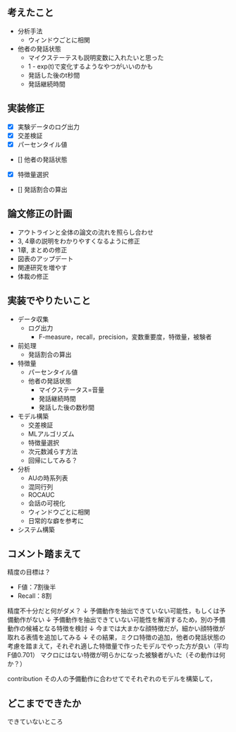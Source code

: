 ## 考えたこと

- 分析手法
  - ウィンドウごとに相関
- 他者の発話状態
  - マイクステーテスも説明変数に入れたいと思った
  - 1 - exp(t)で変化するようなやつがいいのかも
  - 発話した後のt秒間
  - 発話継続時間


## 実装修正

- [x] 実験データのログ出力
- [x] 交差検証
- [x] パーセンタイル値
- [] 他者の発話状態
- [X] 特徴量選択
- [] 発話割合の算出

## 論文修正の計画

- アウトラインと全体の論文の流れを照らし合わせ
- 3, 4章の説明をわかりやすくなるように修正
- 1章, まとめの修正
- 図表のアップデート
- 関連研究を増やす
- 体裁の修正


## 実装でやりたいこと

- データ収集
  - ログ出力
    - F-measure，recall，precision，変数重要度，特徴量，被験者
- 前処理
  - 発話割合の算出
- 特徴量
  - パーセンタイル値
  - 他者の発話状態
    - マイクステータス=音量
    - 発話継続時間
    - 発話した後の数秒間
- モデル構築
  - 交差検証
  - MLアルゴリズム
  - 特徴量選択
  - 次元数減らす方法
  - 回帰にしてみる？
- 分析
  - AUの時系列表
  - 混同行列
  - ROCAUC
  - 会話の可視化
  - ウィンドウごとに相関
  - 日常的な癖を参考に
- システム構築

## コメント踏まえて
精度の目標は？
- F値：7割後半
- Recall：8割

精度不十分だと何がダメ？
↓
予備動作を抽出できていない可能性，もしくは予備動作がない
↓
予備動作を抽出できていない可能性を解消するため，別の予備動作の候補となる特徴を検討
↓
今までは大まかな顔特徴だが，細かい顔特徴が取れる表情を追加してみる
↓
その結果，ミクロ特徴の追加，他者の発話状態の考慮を踏まえて，それぞれ適した特徴量で作ったモデルでやった方が良い（平均F値0.701）
マクロにはない特徴が明らかになった被験者がいた（その動作は何か？）

contribution
その人の予備動作に合わせてでそれぞれのモデルを構築して，

どこまでできたか
- 
できていないところ